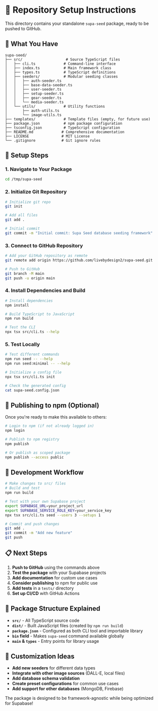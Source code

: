 # 🚀 Repository Setup Instructions

This directory contains your standalone `supa-seed` package, ready to be pushed to GitHub.

## 📁 What You Have

```
supa-seed/
├── src/                    # Source TypeScript files
│   ├── cli.ts             # Command-line interface
│   ├── index.ts           # Main framework class
│   ├── types.ts           # TypeScript definitions
│   ├── seeders/           # Modular seeding classes
│   │   ├── auth-seeder.ts
│   │   ├── base-data-seeder.ts
│   │   ├── user-seeder.ts
│   │   ├── setup-seeder.ts
│   │   ├── gear-seeder.ts
│   │   └── media-seeder.ts
│   └── utils/             # Utility functions
│       ├── auth-utils.ts
│       └── image-utils.ts
├── templates/             # Template files (empty, for future use)
├── package.json           # npm package configuration
├── tsconfig.json          # TypeScript configuration
├── README.md             # Comprehensive documentation
├── LICENSE               # MIT License
└── .gitignore            # Git ignore rules
```

## 🔧 Setup Steps

### 1. Navigate to Your Package

```bash
cd /tmp/supa-seed
```

### 2. Initialize Git Repository

```bash
# Initialize git repo
git init

# Add all files
git add .

# Initial commit
git commit -m "Initial commit: Supa Seed database seeding framework"
```

### 3. Connect to GitHub Repository

```bash
# Add your GitHub repository as remote
git remote add origin https://github.com/livebydesign2/supa-seed.git

# Push to GitHub
git branch -M main
git push -u origin main
```

### 4. Install Dependencies and Build

```bash
# Install dependencies
npm install

# Build TypeScript to JavaScript
npm run build

# Test the CLI
npx tsx src/cli.ts --help
```

### 5. Test Locally

```bash
# Test different commands
npm run seed -- --help
npm run seed:minimal -- --help

# Initialize a config file
npx tsx src/cli.ts init

# Check the generated config
cat supa-seed.config.json
```

## 🚀 Publishing to npm (Optional)

Once you're ready to make this available to others:

```bash
# Login to npm (if not already logged in)
npm login

# Publish to npm registry
npm publish

# Or publish as scoped package
npm publish --access public
```

## 🔄 Development Workflow

```bash
# Make changes to src/ files
# Build and test
npm run build

# Test with your own Supabase project
export SUPABASE_URL=your_project_url
export SUPABASE_SERVICE_ROLE_KEY=your_service_key
npx tsx src/cli.ts seed --users 3 --setups 1

# Commit and push changes
git add .
git commit -m "Add new feature"
git push
```

## 📋 Next Steps

1. **Push to GitHub** using the commands above
2. **Test the package** with your Supabase projects
3. **Add documentation** for custom use cases
4. **Consider publishing** to npm for public use
5. **Add tests** in a `tests/` directory
6. **Set up CI/CD** with GitHub Actions

## 🤔 Package Structure Explained

- **`src/`** - All TypeScript source code
- **`dist/`** - Built JavaScript files (created by `npm run build`)
- **`package.json`** - Configured as both CLI tool and importable library
- **`bin` field** - Makes `supa-seed` command available globally
- **`main` & `types`** - Entry points for library usage

## 🔧 Customization Ideas

- **Add new seeders** for different data types
- **Integrate with other image sources** (DALL-E, local files)
- **Add database schema validation**
- **Create preset configurations** for common use cases
- **Add support for other databases** (MongoDB, Firebase)

The package is designed to be framework-agnostic while being optimized for Supabase! 